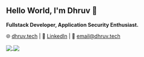 ## Hello World, I'm Dhruv 👋

**Fullstack Developer, Application Security Enthusiast.**

🌐 [dhruv.tech](https://dhruv.tech) | 
🔗 [LinkedIn](https://linkedin.com/in/dhruvmalik) | 
📨 email@dhruv.tech

<a href="https://github.com/anuraghazra/github-readme-stats" align="center">
    <img align="center" src="https://github-readme-stats.dhruv.tech/api?username=dhruv-tech&show_icons=true&theme=dark&include_all_commits=true&count_private=true&border_radius=15&hide_border=true&bg_color=0d1117&card_width=300" />
</a>

<a href="https://github.com/anuraghazra/github-readme-stats" align="center">
    <img align="center" src="https://github-readme-stats.dhruv.tech/api/top-langs/?username=dhruv-tech&layout=compact&hide=HTML%2CCSS%2CJupyter%20Notebook&langs_count=10&theme=dark&border_radius=15&card_width=300&hide_border=true&bg_color=0d1117" />
</a>

